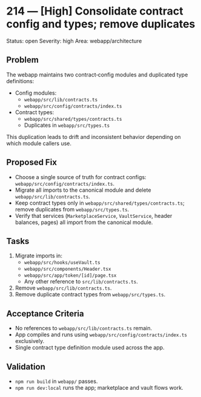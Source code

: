 # 214 — [High] Consolidate contract config and types; remove duplicates

Status: open
Severity: high
Area: webapp/architecture

## Problem

The webapp maintains two contract‑config modules and duplicated type definitions:

- Config modules:
    - `webapp/src/lib/contracts.ts`
    - `webapp/src/config/contracts/index.ts`
- Contract types:
    - `webapp/src/shared/types/contracts.ts`
    - Duplicates in `webapp/src/types.ts`

This duplication leads to drift and inconsistent behavior depending on which module callers use.

## Proposed Fix

- Choose a single source of truth for contract configs: `webapp/src/config/contracts/index.ts`.
- Migrate all imports to the canonical module and delete `webapp/src/lib/contracts.ts`.
- Keep contract types only in `webapp/src/shared/types/contracts.ts`; remove duplicates from `webapp/src/types.ts`.
- Verify that services (`MarketplaceService`, `VaultService`, header balances, pages) all import from the canonical module.

## Tasks

1. Migrate imports in:
    - `webapp/src/hooks/useVault.ts`
    - `webapp/src/components/Header.tsx`
    - `webapp/src/app/token/[id]/page.tsx`
    - Any other reference to `src/lib/contracts.ts`.
2. Remove `webapp/src/lib/contracts.ts`.
3. Remove duplicate contract types from `webapp/src/types.ts`.

## Acceptance Criteria

- No references to `webapp/src/lib/contracts.ts` remain.
- App compiles and runs using `webapp/src/config/contracts/index.ts` exclusively.
- Single contract type definition module used across the app.

## Validation

- `npm run build` in `webapp/` passes.
- `npm run dev:local` runs the app; marketplace and vault flows work.
